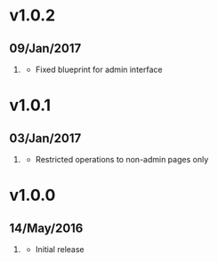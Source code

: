 # v1.0.2
## 09/Jan/2017
1. [](#bugfix)
     * Fixed blueprint for admin interface

# v1.0.1
## 03/Jan/2017
1. [](#bugfix)
     * Restricted operations to non-admin pages only

# v1.0.0
## 14/May/2016

1. [](#new)
    * Initial release